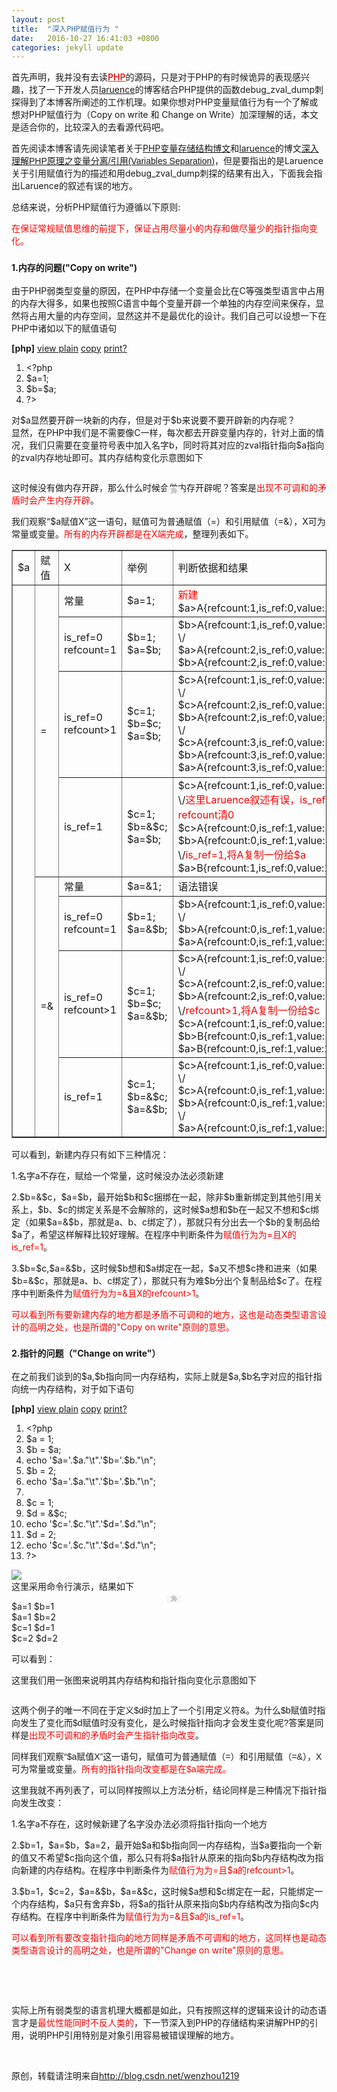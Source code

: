 ```yaml
---
layout: post
title:  "深入PHP赋值行为 "
date:   2016-10-27 16:41:03 +0800
categories: jekyll update
---
```


<div id="article_content" class="article_content">

<p>首先声明，我并没有去读<a href="http://lib.csdn.net/base/36" class="replace_word" title="PHP知识库" target="_blank" style="color:#df3434; font-weight:bold;">PHP</a>的源码，只是对于PHP的有时候诡异的表现感兴趣，找了一下开发人员<a target="_blank" href="http://http//www.laruence.com/">laruence</a>的博客结合PHP提供的函数debug_zval_dump刺探得到了本博客所阐述的工作机理。如果你想对PHP变量赋值行为有一个了解或想对PHP赋值行为（Copy on write 和 Change on Write）加深理解的话，本文是适合你的，比较深入的去看源代码吧。</p>
<p>首先阅读本博客请先阅读笔者关于<a target="_blank" href="http://blog.csdn.net/wenzhou1219/article/details/16832067">PHP变量存储结构博文</a>和<a target="_blank" href="http://http//www.laruence.com/">laruence</a>的博文<a target="_blank" href="http://www.laruence.com/2008/09/19/520.html" style="font-family:Arial,Verdana">深入理解PHP原理之变量分离/引用(Variables
 Separation)</a>，但是要指出的是Laruence关于引用赋值行为的描述和用debug_zval_dump刺探的结果有出入，下面我会指出Laruence的叙述有误的地方。</p>
<p>总结来说，分析PHP赋值行为遵循以下原则:</p>
<p><span style="color:#ff0000">在保证常规赋值思维的前提下，保证占用尽量小的内存和做尽量少的指针指向变化。</span></p>
<h3><a name="t0"></a><strong><span style="font-size:14px">1.内存的问题("Copy on write")</span></strong></h3>
<p>由于PHP弱类型变量的原因，在PHP中存储一个变量会比在C等强类型语言中占用的内存大得多，如果也按照C语言中每个变量开辟一个单独的内存空间来保存，显然将占用大量的内存空间，显然这并不是最优化的设计。我们自己可以设想一下在PHP中诸如以下的赋值语句</p>
<p></p>
<div class="dp-highlighter bg_php"><div class="bar"><div class="tools"><b>[php]</b> <a href="#" class="ViewSource" title="view plain" onclick="dp.sh.Toolbar.Command('ViewSource',this);return false;">view plain</a><span data-mod="popu_168"> <a href="#" class="CopyToClipboard" title="copy" onclick="dp.sh.Toolbar.Command('CopyToClipboard',this);return false;">copy</a><div style="position: absolute; left: 476px; top: 833px; width: 23px; height: 12px; z-index: 99;"><embed id="ZeroClipboardMovie_1" src="http://static.blog.csdn.net/scripts/ZeroClipboard/ZeroClipboard.swf" loop="false" menu="false" quality="best" bgcolor="#ffffff" name="ZeroClipboardMovie_1" allowscriptaccess="always" allowfullscreen="false" type="application/x-shockwave-flash" pluginspage="http://www.macromedia.com/go/getflashplayer" flashvars="id=1&amp;width=23&amp;height=12" wmode="transparent" width="23" align="middle" height="12"></div></span><span data-mod="popu_169"> <a href="#" class="PrintSource" title="print" onclick="dp.sh.Toolbar.Command('PrintSource',this);return false;">print</a></span><a href="#" class="About" title="?" onclick="dp.sh.Toolbar.Command('About',this);return false;">?</a></div></div><ol start="1" class="dp-c"><li class="alt"><span><span>&lt;?php&nbsp;&nbsp;</span></span></li><li class=""><span><span class="vars">$a</span><span>=1;&nbsp;&nbsp;</span></span></li><li class="alt"><span><span class="vars">$b</span><span>=</span><span class="vars">$a</span><span>;&nbsp;&nbsp;</span></span></li><li class=""><span>?&gt;&nbsp;&nbsp;</span></li></ol><div class="save_code tracking-ad" data-mod="popu_249" style="display: none;"><a href="javascript:;" target="_blank"><img src="http://static.blog.csdn.net/images/save_snippets.png"></a></div></div><pre name="code" class="php" style="display: none;">&lt;?php
$a=1;
$b=$a;
?&gt;</pre>
<p></p>
<p>对$a显然要开辟一块新的内存，但是对于$b来说要不要开辟新的内存呢？<br>
显然，在PHP中我们是不需要像C一样，每次都去开辟变量内存的，针对上面的情况，我们只需要在变量符号表中加入名字b，同时将其对应的zval指针指向$a指向的zval内存地址即可。其内存结构变化示意图如下</p>
<p><img src="http://img.blog.csdn.net/20131121133841781?watermark/2/text/aHR0cDovL2Jsb2cuY3Nkbi5uZXQvd2VuemhvdTEyMTk=/font/5a6L5L2T/fontsize/400/fill/I0JBQkFCMA==/dissolve/70/gravity/Center" alt=""><br>
</p>
<p>这时候没有做内存开辟，那么什么时候会做内存开辟呢？答案是<span style="color:#ff0000">出现不可调和的矛盾时会产生内存开辟</span>。</p>
<p>我们观察“$a赋值X”这一语句，赋值可为普通赋值（=）和引用赋值（=&amp;），X可为常量或变量。<span style="color:#ff0000">所有的内存开辟都是在X端完成</span>，整理列表如下。</p>
<p>
</p><table width="758" cellspacing="0" cellpadding="0" border="1">
<colgroup><col width="96"><col width="72"><col width="103"><col width="108"><col width="379"></colgroup>
<tbody>
<tr height="19">
<td>$a</td>
<td>赋值</td>
<td>X</td>
<td>举例</td>
<td>判断依据和结果</td>
</tr>
<tr height="43">
<td rowspan="8">&nbsp;</td>
<td rowspan="4">=</td>
<td>常量</td>
<td>$a=1;</td>
<td><span style="color:#ff0000">新建</span><br>
$a&gt;A{refcount:1,is_ref:0,value:1,type:IS_LONG}</td>
</tr>
<tr height="71">
<td>is_ref=0<br>
refcount=1</td>
<td>$b=1;<br>
$a=$b;</td>
<td>$b&gt;A{refcount:1,is_ref:0,value:1,type:IS_LONG}<br>
\/<br>
$a&gt;A{refcount:2,is_ref:0,value:1,type:IS_LONG}<br>
$b&gt;A{refcount:2,is_ref:0,value:1,type:IS_LONG}</td>
</tr>
<tr height="170">
<td>is_ref=0<br>
refcount&gt;1</td>
<td>$c=1;<br>
$b=$c;<br>
$a=$b;</td>
<td>$c&gt;A{refcount:1,is_ref:0,value:1,type:IS_LONG}<br>
\/<br>
$c&gt;A{refcount:2,is_ref:0,value:1,type:IS_LONG}<br>
$b&gt;A{refcount:2,is_ref:0,value:1,type:IS_LONG}<br>
\/<br>
$c&gt;A{refcount:3,is_ref:0,value:1,type:IS_LONG}<br>
$b&gt;A{refcount:3,is_ref:0,value:1,type:IS_LONG}<br>
$a&gt;A{refcount:3,is_ref:0,value:1,type:IS_LONG}</td>
</tr>
<tr height="108">
<td>is_ref=1</td>
<td>$c=1;<br>
$b=&amp;$c;<br>
$a=$b;</td>
<td>$c&gt;A{refcount:1,is_ref:0,value:1,type:IS_LONG}<br>
\/<span style="color:#ff0000">这里Laruence叙述有误，is_ref=1时所有refcount清0</span><br>
$c&gt;A{refcount:0,is_ref:1,value:1,type:IS_LONG}<br>
$b&gt;A{refcount:0,is_ref:1,value:1,type:IS_LONG}<br>
\/<span style="color:#ff0000">is_ref=1,将A复制一份给$a</span><br>
$a&gt;B{refcount:1,is_ref:0,value:1,type:IS_LONG}</td>
</tr>
<tr height="18">
<td rowspan="4">=&amp;</td>
<td>常量</td>
<td>$a=&amp;1;</td>
<td>语法错误</td>
</tr>
<tr height="72">
<td>is_ref=0<br>
refcount=1</td>
<td>$b=1;<br>
$a=&amp;$b;</td>
<td>$b&gt;A{refcount:1,is_ref:0,value:1,type:IS_LONG}<br>
\/<br>
$b&gt;A{refcount:0,is_ref:1,value:1,type:IS_LONG}<br>
$a&gt;A{refcount:0,is_ref:1,value:1,type:IS_LONG}</td>
</tr>
<tr height="144">
<td>is_ref=0<br>
refcount&gt;1</td>
<td>$c=1;<br>
$b=$c;<br>
$a=&amp;$b;</td>
<td>$c&gt;A{refcount:1,is_ref:0,value:1,type:IS_LONG}<br>
\/<br>
$c&gt;A{refcount:2,is_ref:0,value:1,type:IS_LONG}<br>
$b&gt;A{refcount:2,is_ref:0,value:1,type:IS_LONG}<br>
\/<span style="color:#ff0000">refcount&gt;1,将A复制一份给$c</span><br>
$c&gt;A{refcount:1,is_ref:0,value:1,type:IS_LONG}<br>
$b&gt;B{refcount:0,is_ref:1,value:1,type:IS_LONG}<br>
$a&gt;B{refcount:0,is_ref:1,value:1,type:IS_LONG}</td>
</tr>
<tr height="122">
<td>is_ref=1</td>
<td>$c=1;<br>
$b=&amp;$c;<br>
$a=&amp;$b;</td>
<td>$c&gt;A{refcount:1,is_ref:0,value:1,type:IS_LONG}<br>
\/<br>
$c&gt;A{refcount:0,is_ref:1,value:1,type:IS_LONG}<br>
$b&gt;A{refcount:0,is_ref:1,value:1,type:IS_LONG}<br>
\/<br>
$a&gt;A{refcount:0,is_ref:1,value:1,type:IS_LONG}</td>
</tr>
</tbody>
</table>
可以看到，新建内存只有如下三种情况：<p></p>
<p>1.名字a不存在，赋给一个常量，这时候没办法必须新建</p>
<p>2.$b=&amp;$c，$a=$b，最开始$b和$c捆绑在一起，除非$b重新绑定到其他引用关系上，$b、$c的绑定关系是不会解除的，这时候$a想和$b在一起又不想和$c绑定（如果$a=&amp;$b，那就是a、b、c绑定了），那就只有分出去一个$b的复制品给$a了，希望这样解释比较好理解。在程序中判断条件为<span style="color:#ff0000">赋值行为为=且X的is_ref=1</span>。</p>
<p>3.$b=$c,$a=&amp;$b，这时候$b想和$a绑定在一起，$a又不想$c搀和进来（如果$b=&amp;$c，那就是a、b、c绑定了），那就只有为难$b分出个复制品给$c了。在程序中判断条件为<span style="color:#ff0000">赋值行为为=&amp;且X的refcount&gt;1</span>。</p>
<p><span style="color:#ff0000">可以看到所有要新建内存的地方都是矛盾不可调和的地方，这也是动态类型语言设计的高明之处，也是所谓的"Copy on write"原则的意思。</span></p>
<h3><a name="t1"></a><span style="font-size:14px"><strong>2.指针的问题（"Change on write"）</strong></span></h3>
<p>在之前我们谈到的$a,$b指向同一内存结构，实际上就是$a,$b名字对应的指针指向统一内存结构，对于如下语句</p>
<p></p>
<div class="dp-highlighter bg_php"><div class="bar"><div class="tools"><b>[php]</b> <a href="#" class="ViewSource" title="view plain" onclick="dp.sh.Toolbar.Command('ViewSource',this);return false;">view plain</a><span data-mod="popu_168"> <a href="#" class="CopyToClipboard" title="copy" onclick="dp.sh.Toolbar.Command('CopyToClipboard',this);return false;">copy</a><div style="position: absolute; left: 476px; top: 2606px; width: 23px; height: 12px; z-index: 99;"><embed id="ZeroClipboardMovie_2" src="http://static.blog.csdn.net/scripts/ZeroClipboard/ZeroClipboard.swf" loop="false" menu="false" quality="best" bgcolor="#ffffff" name="ZeroClipboardMovie_2" allowscriptaccess="always" allowfullscreen="false" type="application/x-shockwave-flash" pluginspage="http://www.macromedia.com/go/getflashplayer" flashvars="id=2&amp;width=23&amp;height=12" wmode="transparent" width="23" align="middle" height="12"></div></span><span data-mod="popu_169"> <a href="#" class="PrintSource" title="print" onclick="dp.sh.Toolbar.Command('PrintSource',this);return false;">print</a></span><a href="#" class="About" title="?" onclick="dp.sh.Toolbar.Command('About',this);return false;">?</a></div></div><ol start="1" class="dp-c"><li class="alt"><span><span>&lt;?php&nbsp;&nbsp;</span></span></li><li class=""><span><span class="vars">$a</span><span>&nbsp;=&nbsp;1;&nbsp;&nbsp;</span></span></li><li class="alt"><span><span class="vars">$b</span><span>&nbsp;=&nbsp;</span><span class="vars">$a</span><span>;&nbsp;&nbsp;</span></span></li><li class=""><span><span class="func">echo</span><span>&nbsp;</span><span class="string">'$a='</span><span>.</span><span class="vars">$a</span><span>.</span><span class="string">"\t"</span><span>.</span><span class="string">'$b='</span><span>.</span><span class="vars">$b</span><span>.</span><span class="string">"\n"</span><span>;&nbsp;&nbsp;</span></span></li><li class="alt"><span><span class="vars">$b</span><span>&nbsp;=&nbsp;2;&nbsp;&nbsp;</span></span></li><li class=""><span><span class="func">echo</span><span>&nbsp;</span><span class="string">'$a='</span><span>.</span><span class="vars">$a</span><span>.</span><span class="string">"\t"</span><span>.</span><span class="string">'$b='</span><span>.</span><span class="vars">$b</span><span>.</span><span class="string">"\n"</span><span>;&nbsp;&nbsp;</span></span></li><li class="alt"><span>&nbsp;&nbsp;</span></li><li class=""><span><span class="vars">$c</span><span>&nbsp;=&nbsp;1;&nbsp;&nbsp;</span></span></li><li class="alt"><span><span class="vars">$d</span><span>&nbsp;=&nbsp;&amp;</span><span class="vars">$c</span><span>;&nbsp;&nbsp;</span></span></li><li class=""><span><span class="func">echo</span><span>&nbsp;</span><span class="string">'$c='</span><span>.</span><span class="vars">$c</span><span>.</span><span class="string">"\t"</span><span>.</span><span class="string">'$d='</span><span>.</span><span class="vars">$d</span><span>.</span><span class="string">"\n"</span><span>;&nbsp;&nbsp;</span></span></li><li class="alt"><span><span class="vars">$d</span><span>&nbsp;=&nbsp;2;&nbsp;&nbsp;</span></span></li><li class=""><span><span class="func">echo</span><span>&nbsp;</span><span class="string">'$c='</span><span>.</span><span class="vars">$c</span><span>.</span><span class="string">"\t"</span><span>.</span><span class="string">'$d='</span><span>.</span><span class="vars">$d</span><span>.</span><span class="string">"\n"</span><span>;&nbsp;&nbsp;</span></span></li><li class="alt"><span>?&gt;&nbsp;&nbsp;</span></li></ol><div class="save_code tracking-ad" data-mod="popu_249"><a href="javascript:;" target="_blank"><img src="http://static.blog.csdn.net/images/save_snippets.png"></a></div></div><pre name="code" class="php" style="display: none;">&lt;?php
$a = 1;
$b = $a;
echo '$a='.$a."\t".'$b='.$b."\n";
$b = 2;
echo '$a='.$a."\t".'$b='.$b."\n";

$c = 1;
$d = &amp;$c;
echo '$c='.$c."\t".'$d='.$d."\n";
$d = 2;
echo '$c='.$c."\t".'$d='.$d."\n";
?&gt;</pre>这里采用命令行演示，结果如下
<p></p>
<p></p>
<p>$a=1 $b=1<br>
$a=1 $b=2<br>
$c=1 $d=1<br>
$c=2 $d=2</p>
<p>可以看到：</p>
<span style="font-family:Arial,Verdana">这里我们用一张图来说明其内存结构和指针指向变化示意图如下</span><br>
<p><span style="font-family:Arial,Verdana"><img src="http://img.blog.csdn.net/20131121174338390?watermark/2/text/aHR0cDovL2Jsb2cuY3Nkbi5uZXQvd2VuemhvdTEyMTk=/font/5a6L5L2T/fontsize/400/fill/I0JBQkFCMA==/dissolve/70/gravity/Center" alt=""><br>
</span></p>
<p><span style="font-family:Arial,Verdana">这两个例子的唯一不同在于定义$d时加上了一个引用定义符&amp;。为什么$b赋值时指向发生了变化而$d赋值时没有变化，是么时候指针指向才会发生变化呢?答案是同样是<span style="color:rgb(255,0,0)">出现不可调和的矛盾时会产生指针指向改变</span>。<br>
</span></p>
<p><span style="font-family:Arial,Verdana">同样我们观察“$a赋值X”这一语句，赋值可为普通赋值（=）和引用赋值（=&amp;），X可为常量或变量。<span style="color:#ff0000">所有的指针指向改变都是在$a端完成。</span><br>
</span></p>
<p>这里我就不再列表了，可以同样按照以上方法分析，结论同样是三种情况下指针指向发生改变：</p>
<p></p>
<p>1.名字a不存在，这时候新建了名字没办法必须将指针指向一个地方</p>
<p>2.$b=1，$a=$b，$a=2，最开始$a和$b指向同一内存结构，当$a要指向一个新的值又不希望$c指向这个值，那么只有将$a指针从原来的指向$b内存结构改为指向新建的内存结构。在程序中判断条件为<span style="color:#ff0000">赋值行为为=且$a的refcount&gt;1</span>。</p>
<p>3.$b=1，$c=2，$a=&amp;$b，$a=&amp;$c，这时候$a想和$c绑定在一起，只能绑定一个内存结构，$a只有舍弃$b，将$a的指针从原来指向$b内存结构改为指向$c内存结构。在程序中判断条件为<span style="color:#ff0000">赋值行为为=&amp;且$a的is_ref=1</span>。</p>
<p><span style="color:#ff0000">可以看到所有要改变指针指向的地方同样是矛盾不可调和的地方，这同样也是动态类型语言设计的高明之处，也是所谓的"Change on write"原则的意思。</span></p>
<br>
<p><br>
</p>
<p>实际上所有弱类型的语言机理大概都是如此，只有按照这样的逻辑来设计的动态语言才是<span style="color:#ff0000">最优性能同时不反人类的</span>，下一节深入到PHP的存储结构来讲解PHP的引用，说明PHP引用特别是对象引用容易被错误理解的地方。</p>
<p><br>
</p>
<p>原创，转载请注明来自<a target="_blank" href="http://blog.csdn.net/wenzhou1219">http://blog.csdn.net/wenzhou1219</a><br>
</p>
   
</div>